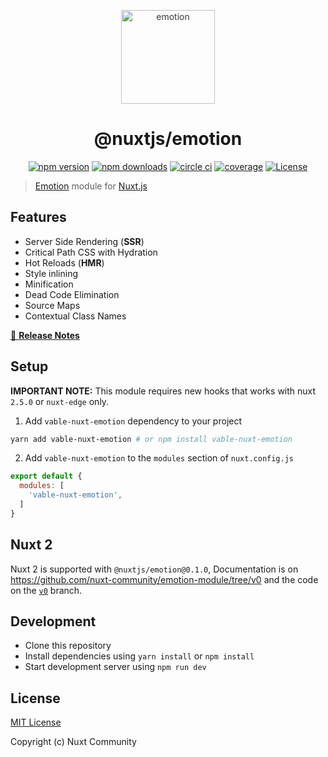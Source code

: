 <p align="center" style="color: #343a40">
  <img src="https://cdn.rawgit.com/tkh44/emotion/master/emotion.png" alt="emotion" height="150" width="150">
  <h1 align="center">@nuxtjs/emotion</h1>
</p>
<p align="center">
  <a href="https://npmjs.com/package/@nuxtjs/emotion"><img src="https://img.shields.io/npm/v/@nuxtjs/emotion/latest.svg?style=flat-square" alt="npm version"></a>
  <a href="https://npmjs.com/package/@nuxtjs/emotion"><img src="https://img.shields.io/npm/dt/@nuxtjs/emotion.svg?style=flat-square" alt="npm downloads"></a>
  <a href="https://github.com/nuxt-community/emotion-module/actions?query=workflow%3Aci"><img src="https://github.com/nuxt-community/emotion-module/workflows/ci/badge.svg" alt="circle ci"></a>
  <a href="https://codecov.io/gh/nuxt-community/emotion-module"><img src="https://img.shields.io/codecov/c/github/nuxt-community/emotion-module.svg?style=flat-square" alt="coverage"></a>
  <a href="https://npmjs.com/package/@nuxtjs/emotion"><img src="https://img.shields.io/npm/l/@nuxtjs/emotion.svg?style=flat-square" alt="License"></a>
</p>

> [Emotion](https://emotion.sh) module for [Nuxt.js](https://nuxtjs.org)

## Features

- Server Side Rendering (**SSR**)
- Critical Path CSS with Hydration
- Hot Reloads (**HMR**)
- Style inlining
- Minification
- Dead Code Elimination
- Source Maps
- Contextual Class Names

[📖 **Release Notes**](./CHANGELOG.md)

## Setup

**IMPORTANT NOTE:** This module requires new hooks that works with nuxt `2.5.0` or `nuxt-edge` only.

1. Add `vable-nuxt-emotion` dependency to your project

```bash
yarn add vable-nuxt-emotion # or npm install vable-nuxt-emotion
```

2. Add `vable-nuxt-emotion` to the `modules` section of `nuxt.config.js`

```js
export default {
  modules: [
    'vable-nuxt-emotion',
  ]
}
```

## Nuxt 2
Nuxt 2 is supported with `@nuxtjs/emotion@0.1.0`, Documentation is on https://github.com/nuxt-community/emotion-module/tree/v0 and the code on the [`v0`](https://github.com/nuxt-community/emotion-module/tree/v0) branch.

## Development

- Clone this repository
- Install dependencies using `yarn install` or `npm install`
- Start development server using `npm run dev`

## License

[MIT License](./LICENSE)

Copyright (c) Nuxt Community
